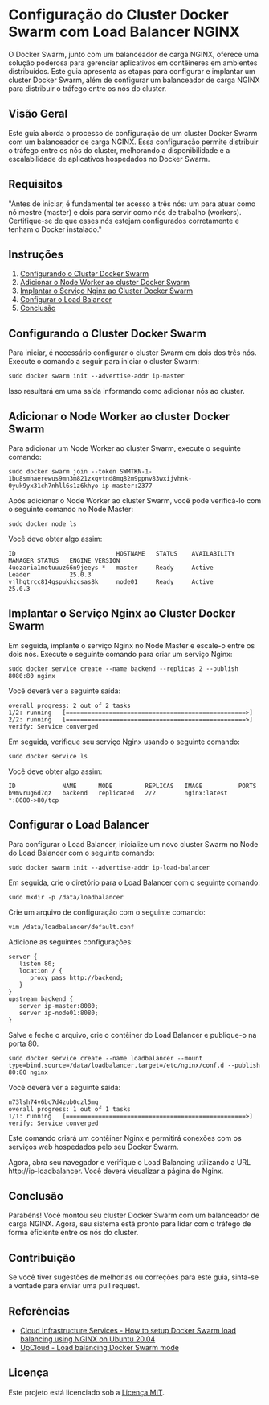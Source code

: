 # Configuração do Cluster Docker Swarm com Load Balancer NGINX

O Docker Swarm, junto com um balanceador de carga NGINX, oferece uma solução poderosa para gerenciar aplicativos em contêineres em ambientes distribuídos. Este guia apresenta as etapas para configurar e implantar um cluster Docker Swarm, além de configurar um balanceador de carga NGINX para distribuir o tráfego entre os nós do cluster.

## Visão Geral

Este guia aborda o processo de configuração de um cluster Docker Swarm com um balanceador de carga NGINX. Essa configuração permite distribuir o tráfego entre os nós do cluster, melhorando a disponibilidade e a escalabilidade de aplicativos hospedados no Docker Swarm.

## Requisitos

"Antes de iniciar, é fundamental ter acesso a três nós: um para atuar como nó mestre (master) e dois para servir como nós de trabalho (workers). Certifique-se de que esses nós estejam configurados corretamente e tenham o Docker instalado."

## Instruções

1. [Configurando o Cluster Docker Swarm](#configurando-o-cluster-docker-swarm)
2. [Adicionar o Node Worker ao cluster Docker Swarm](#adicionar-o-node-worker-ao-cluster-docker-swarm)
3. [Implantar o Serviço Nginx ao Cluster Docker Swarm](#implantar-o-serviço-nginx-ao-cluster-docker-swarm)
4. [Configurar o Load Balancer](#configurar-o-load-balancer)
5. [Conclusão](#conclusão)

## Configurando o Cluster Docker Swarm

Para iniciar, é necessário configurar o cluster Swarm em dois dos três nós. Execute o comando a seguir para iniciar o cluster Swarm:

```
sudo docker swarm init --advertise-addr ip-master
```

Isso resultará em uma saída informando como adicionar nós ao cluster.

## Adicionar o Node Worker ao cluster Docker Swarm

Para adicionar um Node Worker ao cluster Swarm, execute o seguinte comando:

```
sudo docker swarm join --token SWMTKN-1-1bu8smhaerewus9mn3m821zxqvtnd8mq82m9ppnv83wxijvhnk-0yuk9yx31ch7nhll6s1z6khyo ip-master:2377
```

Após adicionar o Node Worker ao cluster Swarm, você pode verificá-lo com o seguinte comando no Node Master:

```
sudo docker node ls
```

Você deve obter algo assim:

```
ID                            HOSTNAME   STATUS    AVAILABILITY   MANAGER STATUS   ENGINE VERSION
4uozaria1motuuuz66n9jeeys *   master     Ready     Active         Leader           25.0.3
vjlhqtrcc814gspukhzcsas8k     node01     Ready     Active                          25.0.3
```

## Implantar o Serviço Nginx ao Cluster Docker Swarm

Em seguida, implante o serviço Nginx no Node Master e escale-o entre os dois nós. Execute o seguinte comando para criar um serviço Nginx:

```
sudo docker service create --name backend --replicas 2 --publish 8080:80 nginx
```

Você deverá ver a seguinte saída:

```b9mvrug6d7qz3q3r1tl585adz
overall progress: 2 out of 2 tasks 
1/2: running   [==================================================>] 
2/2: running   [==================================================>] 
verify: Service converged
```

Em seguida, verifique seu serviço Nginx usando o seguinte comando:

```
sudo docker service ls
```

Você deve obter algo assim:

```
ID             NAME      MODE         REPLICAS   IMAGE          PORTS
b9mvrug6d7qz   backend   replicated   2/2        nginx:latest   *:8080->80/tcp
```

## Configurar o Load Balancer

Para configurar o Load Balancer, inicialize um novo cluster Swarm no Node do Load Balancer com o seguinte comando:

```
sudo docker swarm init --advertise-addr ip-load-balancer
```
Em seguida, crie o diretório para o Load Balancer com o seguinte comando:

```
sudo mkdir -p /data/loadbalancer
```

Crie um arquivo de configuração com o seguinte comando:

```
vim /data/loadbalancer/default.conf
```

Adicione as seguintes configurações:

```
server {
   listen 80;
   location / {
      proxy_pass http://backend;
   }
}
upstream backend {
   server ip-master:8080;
   server ip-node01:8080;
}
```

Salve e feche o arquivo, crie o contêiner do Load Balancer e publique-o na porta 80.

```
sudo docker service create --name loadbalancer --mount type=bind,source=/data/loadbalancer,target=/etc/nginx/conf.d --publish 80:80 nginx
```

Você deverá ver a seguinte saída:

```
n73lsh74v6bc7d4zub0czl5mq
overall progress: 1 out of 1 tasks 
1/1: running   [==================================================>] 
verify: Service converged 
```

Este comando criará um contêiner Nginx e permitirá conexões com os serviços web hospedados pelo seu Docker Swarm.

Agora, abra seu navegador e verifique o Load Balancing utilizando a URL http://ip-loadbalancer. Você deverá visualizar a página do Nginx.

## Conclusão

Parabéns! Você montou seu cluster Docker Swarm com um balanceador de carga NGINX. Agora, seu sistema está pronto para lidar com o tráfego de forma eficiente entre os nós do cluster.

## Contribuição

Se você tiver sugestões de melhorias ou correções para este guia, sinta-se à vontade para enviar uma pull request.

## Referências

- [Cloud Infrastructure Services - How to setup Docker Swarm load balancing using NGINX on Ubuntu 20.04](https://cloudinfrastructureservices.co.uk/how-to-setup-docker-swarm-load-balancing-using-nginx-on-ubuntu-20-04/)
- [UpCloud - Load balancing Docker Swarm mode](https://upcloud.com/resources/tutorials/load-balancing-docker-swarm-mode)

## Licença

Este projeto está licenciado sob a [Licença MIT](LICENSE).
